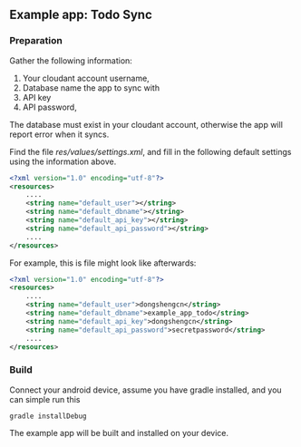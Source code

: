 ## Example app: Todo Sync

### Preparation

Gather the following information:

1. Your cloudant account username, 
2. Database name the app to sync with
3. API key 
4. API password, 

The database must exist in your cloudant account, otherwise the app will
report error when it syncs. 

Find the file _res/values/settings.xml_, and fill in the following default 
settings using the information above.
    
```xml
<?xml version="1.0" encoding="utf-8"?>
<resources>
    ....
    <string name="default_user"></string>
    <string name="default_dbname"></string>
    <string name="default_api_key"></string>
    <string name="default_api_password"></string>
    ....
</resources>
```

For example, this is file might look like afterwards:

```xml
<?xml version="1.0" encoding="utf-8"?>
<resources>
    ....
    <string name="default_user">dongshengcn</string>
    <string name="default_dbname">example_app_todo</string>
    <string name="default_api_key">dongshengcn</string>
    <string name="default_api_password">secretpassword</string>
    ....
</resources>
```

### Build

Connect your android device, assume you have gradle installed, and 
you can simple run this

    gradle installDebug

The example app will be built and installed on your device. 
